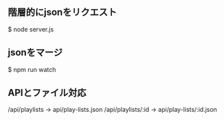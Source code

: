 ## 階層的にjsonをリクエスト

$  node server.js

## jsonをマージ

$ npm run watch


## APIとファイル対応
/api/playlists -> api/play-lists.json
/api/playlists/:id -> api/play-lists/:id.json
